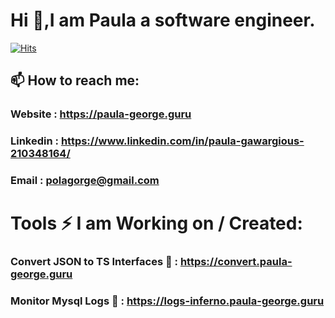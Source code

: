 # Hi 👋,I am Paula a software engineer.
[![Hits](https://hits.sh/github.com/Paula2001.svg?color=000000)](https://hits.sh/github.com/Paula2001/)

## 📫 How to reach me:
### Website : https://paula-george.guru
### Linkedin : https://www.linkedin.com/in/paula-gawargious-210348164/
### Email : polagorge@gmail.com

# Tools ⚡ I am Working on / Created: 
### Convert JSON to TS Interfaces 🌱 : https://convert.paula-george.guru
### Monitor Mysql Logs 🔭 : https://logs-inferno.paula-george.guru


<!--
**Paula2001/Paula2001** is a ✨ _special_ ✨ repository because its `README.md` (this file) appears on your GitHub profile.

Here are some ideas to get you started:

- 🔭 I’m currently working on ...
- 🌱 I’m currently learning ...
- 👯 I’m looking to collaborate on ...
- 🤔 I’m looking for help with ...
- 💬 Ask me about ...
- 📫 How to reach me: ...
- 😄 Pronouns: ...
- ⚡ Fun fact: ...
-->
